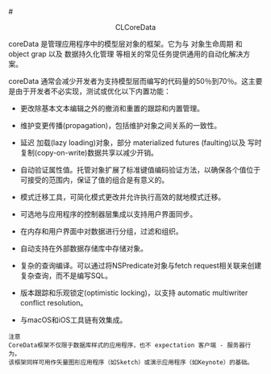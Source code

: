 #<center>CLCoreData</center>

coreData 是管理应用程序中的模型层对象的框架。它为与 对象生命周期 和 object grap 以及 数据持久化管理 等相关的常见任务提供通用的自动化解决方案。

coreData 通常会减少开发者为支持模型层而编写的代码量的50％到70％。这主要是由于开发者不必实现，测试或优化以下内置功能：

- 更改除基本文本编辑之外的撤消和重置的跟踪和内置管理。

- 维护变更传播(propagation)，包括维护对象之间关系的一致性。

- 延迟 加载(lazy loading)对象，部分 materialized futures (faulting)以及 写时复制(copy-on-write)数据共享以减少开销。

- 自动验证属性值。托管对象扩展了标准键值编码验证方法，以确保各个值位于可接受的范围内，保证了值的组合是有意义的。

- 模式迁移工具，可简化模式更改并允许执行高效的就地模式迁移。

- 可选地与应用程序的控制器层集成以支持用户界面同步。

- 在内存和用户界面中对数据进行分组，过滤和组织。

- 自动支持在外部数据存储库中存储对象。

- 复杂的查询编译。可以通过将NSPredicate对象与fetch request相关联来创建复杂查询，而不是编写SQL。

- 版本跟踪和乐观锁定(optimistic locking)，以支持 automatic multiwriter conflict resolution。

- 与macOS和iOS工具链有效集成。

```
注意
CoreData框架不仅限于数据库样式的应用程序，也不 expectation 客户端 - 服务器行为。
该框架同样可用作矢量图形应用程序（如Sketch）或演示应用程序（如Keynote）的基础。
```



